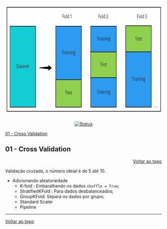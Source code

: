 <a id="topo"></a>
<h1 align="center">
  <img src="../image/cross-validation.jpg" alt="validation" width=720px height=350px >
  <br>
  <!-- Estudo de Caso -->
</h1>

<div align="center">

<!-- [![Status](https://img.shields.io/badge/version-1.0-blue)]() -->
[![Status](https://img.shields.io/badge/status-active-success.svg)]()

</div>


[01 - Cross Validation](#1)<br>


<a id="1"></a>

## 01 - Cross Validation

<div align="right">
    <a href="#topo">Voltar ao topo</a>
</div>

Validação cruzada, o número ideial é de 5 até 10.

* Adicionando aleatoriedade
    * K-fold : Embaralhando os dados `shuffle = True`;
    * StratifiedKFold : Para dados desbalanceados;
    * GroupKFold: Separa os dados por grupo;
    * Standard Scaler
    * Pipeline

***
<div align="left">
    <a href="#topo">Voltar ao topo</a>
</div>
